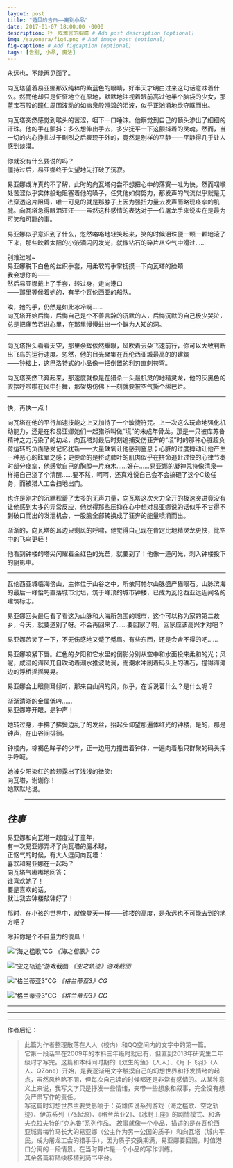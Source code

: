 ```yaml
---
layout: post
title: "遁风的告白——离别小品"
date: 2017-01-07 18:00:00 -0000
description: 抒一阵难言的胸臆 # Add post description (optional)
img: /sayonara/fig4.png # Add image post (optional)
fig-caption: # Add figcaption (optional)
tags: [告别, 小品, 魔法]
---
```


永远也，不能再见面了。

向瓦塔望着易亚娜那双纯粹的紫蓝色的眼睛，好半天才明白过来这句话意味着什么。然而他却只是怔怔地立在原地，默默地注视着眼前高过他半个脑袋的少女，那蓝宝石般的瞳仁周围波动的如幽泉般澄碧的泪波，似乎正汹涌地欲夺眶而出。

向瓦塔突然感觉到喉头的苦涩，咽下一口唾沫。他察觉到自己的额头渗出了细细的汗珠。他的手在颤抖：多么想伸出手去，多少抚平一下这颤抖着的灵魂。然而，当一切的内心挣扎过于剧烈之后表现于外的，竟然是别样的平静——平静得几乎让人感到淡漠。

你就没有什么要说的吗？\
僵持过后，易亚娜终于失望地先打破了沉寂。

易亚娜或许真的不了解，此时的向瓦塔何尝不想把心中的落寞一吐为快，然而咽喉处苦涩似乎实体般地阻塞着他的嗓子，任凭他如何努力，那发声的气流似乎就是无法穿透这片阻碍，唯一可见的就是那脖子上因为强扭力量去发声而略现痉挛的肌腱。向瓦塔急得眼泪汪汪——虽然这种感情的表达对于一位屠龙手来说实在是最为可笑和可耻的事。

易亚娜似乎意识到了什么，忽然咯咯地轻笑起来，笑的时候泪珠便一颗一颗地滚了下来，那些映着太阳的小液滴闪闪发光，就像钻石的碎片从空气中滑过……

别难过啦~\
易亚娜脱下白色的丝织手套，用柔软的手掌抚摸一下向瓦塔的脸颊\
我会想你的——\
然后易亚娜戴上了手套，转过身，走向港口\
——那里等候着她的，有半个瓦伦西亚的船队。

唉，她的手，仍然是如此冰冷啊……\
向瓦塔开始后悔，后悔自己是个不善言辞的沉默的人，后悔沉默的自己极少哭泣，总是把痛苦吞进心里，在那里慢慢蛀出一个鲜为人知的洞。

---
向瓦塔抬头看看天空，那里余辉依然耀眼，风吹着云朵飞速前行，你可以大致判断出飞鸟的运行速度。忽然，他的目光聚集在瓦伦西亚城最高的的建筑\
——钟楼上，这巴洛特式的小品像一把倒置的利刃直刺苍穹。

向瓦塔突然飞奔起来，那速度就像是在猎杀一头最机灵的地精灵龙，他的灰黑色的衣摆呼啦啦在风中狂舞，那架势仿佛下一刻就要被空气撕个稀巴烂。

---
快，再快一点！

向瓦塔在他的平行加速技能之上又加持了一个敏捷符咒。上一次这么玩命地强化机动能力，还是在和易亚娜她们一起猎杀叫做“塃”的未成年骨龙。那是一只被库苏鲁精神之力污染了的幼龙，向瓦塔对最后时刻追捕受伤狂奔的“塃”时的那种心脏超负荷运转的负面感受记忆犹新——大量缺氧让他感到窒息；心脏的过度搏动让他产生一种恶心的眩晕之感；更要命的是挤动肺叶的肌肉似乎在拼命追赶过快的心律节奏时部分痉挛，他感觉自己的胸膛一片麻木……好在……易亚娜的凝神咒符像清泉一样把自己浇了个清醒……要不然，呵呵，还真难说自己会不会搞砸了这个C级任务，而被猎人工会扫地出门。

也许是刚才的沉默积蓄了太多的无声力量，向瓦塔这次火力全开的极速突进竟没有让他感到太多的异常反应，他觉得那些压抑在心中想对易亚娜说的话似乎不甘得不到破口而出的发泄机会，一股脑全部转换成了狂奔的能量喷涌而出。

渐渐的，向瓦塔的耳边只剩风的呼啸，他觉得自己现在肯定比地精灵龙更快，比空中的飞鸟更轻！

他看到钟楼的塔尖闪耀着金红色的光芒，就要到了！他像一道闪光，刺入钟楼投下的阴影中。

---
瓦伦西亚城临海傍山，主体位于山谷之中，所依阿帕尔山脉盛产猫眼石。山脉滨海的最后一峰恰巧直落城市北垣，筑于峰顶的城市钟楼，已成为瓦伦西亚远近闻名的建筑标志。

易亚娜回头最后看了看这为山脉和大海所包围的城市，这个可以称为家的第二故乡，今天，就要道别了呀。不会再回来了……要回家了啊，回家应该高兴才对吧？

易亚娜苦笑了一下，不无伤感地又蹙了蹙眉。有些东西，还是会舍不得的吧……

易亚娜咬紧下唇。红色的夕阳和它水里的倒影分别从空中和水面投来柔和的光；风呢，咸湿的海风兀自吹动着潮水推波助澜，而潮水冲刷着码头上的礁石，撞得海滩边的浮桥摇摇晃晃。

易亚娜合上眼侧耳倾听，那来自山间的风，似乎，在诉说着什么？是什么呢？

渐渐清晰的金属低吟……\
易亚娜睁开眼，是钟声！

她转过身，手拂了拂鬓边乱了的发丝，抬起头仰望那遍体红光的钟楼，是的，那是钟声，在山谷间徘徊。

钟楼内，棕褐色眸子的少年，正一边用力撞击着钟体，一遍向着船只群聚的码头挥手呼喊。

她被夕阳染红的脸颊露出了浅浅的微笑:\
向瓦塔，谢谢你！\
她默默地说。

>---
*往事*
---
易亚娜和向瓦塔一起度过了童年，\
有一次易亚娜弄坏了向瓦塔的魔术球，\
正怄气的时候，有大人逗问向瓦塔：\
喜欢和易亚娜在一起吗？\
向瓦塔气嘟嘟地回答：\
谁喜欢她了！\
要是喜欢的话，\
就让我去钟楼敲钟好了！

那时，在小孩的世界中，就像登天一样——钟楼的高度，是永远也不可能去到的地方吧？

除非你是个不自量力的傻瓜！

![“海之槛歌”CG](/img/sayonara/fig1.png)
*《海之槛歌》CG*

!["空之轨迹"游戏截图](/img/sayonara/fig2.png)
*《空之轨迹》游戏截图*

![“格兰蒂亚3”CG](/img/sayonara/fig3.png)
*《格兰蒂亚3》CG*

![“格兰蒂亚3”CG](/img/sayonara/fig4.png)
*《格兰蒂亚3》CG*

---

--------------------
--------------------
作者后记：
>此篇为作者整理散落在人人（校内）和QQ空间内的文字中的第一篇。\
它第一段话早在2009年的本科三年级时就已有，但直到2013年研究生二年级时才写完。这篇和本科同时期的《双生的鱼》（人人）、《月下飞羽》（人人、QZone）开始，是我逐渐用文字触摸自己的幻想世界和抒发情绪的起点，虽然风格略不同，但每次自己读的时候都还是非常有感情的。从某种意义上来说，我写文字只是抒发一些情绪，夹带一些想象和叙事，完全没有想负严肃写作的责任。\
写这篇时幻想世界主要受影响于：英雄传说系列游戏（海之槛歌、空之轨迹）、伊苏系列（7&起源）、《格兰蒂亚2》、《冰封王座》的剧情模式、和洛夫克拉夫特的“克苏鲁”系列作品。
故事就像一个小品，描述的是在瓦伦西亚城青梅竹马长大的易亚娜（公主作为另一公国的质子）和向瓦塔（城内平民，成为屠龙工会的猎手手），因为质子交换期满，易亚娜要回国，时值港口分离的一段情景。在当时算作是一个小品的写作训练。\
其余各篇将陆续移植到简书平台。

